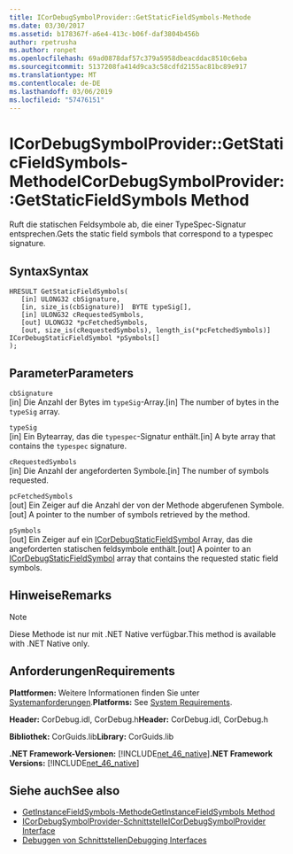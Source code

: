 ```yaml
---
title: ICorDebugSymbolProvider::GetStaticFieldSymbols-Methode
ms.date: 03/30/2017
ms.assetid: b178367f-a6e4-413c-b06f-daf3804b456b
author: rpetrusha
ms.author: ronpet
ms.openlocfilehash: 69ad0878daf57c379a5958dbeacddac8510c6eba
ms.sourcegitcommit: 5137208fa414d9ca3c58cdfd2155ac81bc89e917
ms.translationtype: MT
ms.contentlocale: de-DE
ms.lasthandoff: 03/06/2019
ms.locfileid: "57476151"
---
```

# <a name="icordebugsymbolprovidergetstaticfieldsymbols-method"></a><span data-ttu-id="a2d4a-102">ICorDebugSymbolProvider::GetStaticFieldSymbols-Methode</span><span class="sxs-lookup"><span data-stu-id="a2d4a-102">ICorDebugSymbolProvider::GetStaticFieldSymbols Method</span></span>
<span data-ttu-id="a2d4a-103">Ruft die statischen Feldsymbole ab, die einer TypeSpec-Signatur entsprechen.</span><span class="sxs-lookup"><span data-stu-id="a2d4a-103">Gets the static field symbols that correspond to a typespec signature.</span></span>  
  
## <a name="syntax"></a><span data-ttu-id="a2d4a-104">Syntax</span><span class="sxs-lookup"><span data-stu-id="a2d4a-104">Syntax</span></span>  
  
```  
HRESULT GetStaticFieldSymbols(  
   [in] ULONG32 cbSignature,  
   [in, size_is(cbSignature)]  BYTE typeSig[],  
   [in] ULONG32 cRequestedSymbols,  
   [out] ULONG32 *pcFetchedSymbols,  
   [out, size_is(cRequestedSymbols), length_is(*pcFetchedSymbols)] ICorDebugStaticFieldSymbol *pSymbols[]  
);  
```  
  
## <a name="parameters"></a><span data-ttu-id="a2d4a-105">Parameter</span><span class="sxs-lookup"><span data-stu-id="a2d4a-105">Parameters</span></span>  
 `cbSignature`  
 <span data-ttu-id="a2d4a-106">[in] Die Anzahl der Bytes im `typeSig`-Array.</span><span class="sxs-lookup"><span data-stu-id="a2d4a-106">[in] The number of bytes in the `typeSig` array.</span></span>  
  
 `typeSig`  
 <span data-ttu-id="a2d4a-107">[in] Ein Bytearray, das die `typespec`-Signatur enthält.</span><span class="sxs-lookup"><span data-stu-id="a2d4a-107">[in] A byte array that contains the `typespec` signature.</span></span>  
  
 `cRequestedSymbols`  
 <span data-ttu-id="a2d4a-108">[in] Die Anzahl der angeforderten Symbole.</span><span class="sxs-lookup"><span data-stu-id="a2d4a-108">[in] The number of symbols requested.</span></span>  
  
 `pcFetchedSymbols`  
 <span data-ttu-id="a2d4a-109">[out] Ein Zeiger auf die Anzahl der von der Methode abgerufenen Symbole.</span><span class="sxs-lookup"><span data-stu-id="a2d4a-109">[out] A pointer to the number of symbols retrieved by the method.</span></span>  
  
 `pSymbols`  
 <span data-ttu-id="a2d4a-110">[out] Ein Zeiger auf ein [ICorDebugStaticFieldSymbol](../../../../docs/framework/unmanaged-api/debugging/icordebugstaticfieldsymbol-interface.md) Array, das die angeforderten statischen feldsymbole enthält.</span><span class="sxs-lookup"><span data-stu-id="a2d4a-110">[out] A pointer to an [ICorDebugStaticFieldSymbol](../../../../docs/framework/unmanaged-api/debugging/icordebugstaticfieldsymbol-interface.md) array that contains the requested static field symbols.</span></span>  
  
## <a name="remarks"></a><span data-ttu-id="a2d4a-111">Hinweise</span><span class="sxs-lookup"><span data-stu-id="a2d4a-111">Remarks</span></span>  
  
> [!NOTE]
>  <span data-ttu-id="a2d4a-112">Diese Methode ist nur mit .NET Native verfügbar.</span><span class="sxs-lookup"><span data-stu-id="a2d4a-112">This method is available with .NET Native only.</span></span>  
  
## <a name="requirements"></a><span data-ttu-id="a2d4a-113">Anforderungen</span><span class="sxs-lookup"><span data-stu-id="a2d4a-113">Requirements</span></span>  
 <span data-ttu-id="a2d4a-114">**Plattformen:** Weitere Informationen finden Sie unter [Systemanforderungen](../../../../docs/framework/get-started/system-requirements.md).</span><span class="sxs-lookup"><span data-stu-id="a2d4a-114">**Platforms:** See [System Requirements](../../../../docs/framework/get-started/system-requirements.md).</span></span>  
  
 <span data-ttu-id="a2d4a-115">**Header:** CorDebug.idl, CorDebug.h</span><span class="sxs-lookup"><span data-stu-id="a2d4a-115">**Header:** CorDebug.idl, CorDebug.h</span></span>  
  
 <span data-ttu-id="a2d4a-116">**Bibliothek:** CorGuids.lib</span><span class="sxs-lookup"><span data-stu-id="a2d4a-116">**Library:** CorGuids.lib</span></span>  
  
 <span data-ttu-id="a2d4a-117">**.NET Framework-Versionen:** [!INCLUDE[net_46_native](../../../../includes/net-46-native-md.md)]</span><span class="sxs-lookup"><span data-stu-id="a2d4a-117">**.NET Framework Versions:** [!INCLUDE[net_46_native](../../../../includes/net-46-native-md.md)]</span></span>  
  
## <a name="see-also"></a><span data-ttu-id="a2d4a-118">Siehe auch</span><span class="sxs-lookup"><span data-stu-id="a2d4a-118">See also</span></span>
- [<span data-ttu-id="a2d4a-119">GetInstanceFieldSymbols-Methode</span><span class="sxs-lookup"><span data-stu-id="a2d4a-119">GetInstanceFieldSymbols Method</span></span>](../../../../docs/framework/unmanaged-api/debugging/icordebugsymbolprovider-getinstancefieldsymbols-method.md)
- [<span data-ttu-id="a2d4a-120">ICorDebugSymbolProvider-Schnittstelle</span><span class="sxs-lookup"><span data-stu-id="a2d4a-120">ICorDebugSymbolProvider Interface</span></span>](../../../../docs/framework/unmanaged-api/debugging/icordebugsymbolprovider-interface.md)
- [<span data-ttu-id="a2d4a-121">Debuggen von Schnittstellen</span><span class="sxs-lookup"><span data-stu-id="a2d4a-121">Debugging Interfaces</span></span>](../../../../docs/framework/unmanaged-api/debugging/debugging-interfaces.md)
